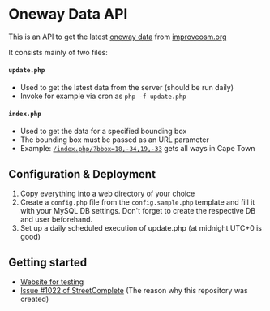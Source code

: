 # Oneway Data API

This is an API to get the latest [oneway data](https://dumps.improveosm.org/OneWays/) from [improveosm.org](https://improveosm.org)

It consists mainly of two files:

#### `update.php`
- Used to get the latest data from the server (should be run daily)
- Invoke for example via cron as `php -f update.php`

#### `index.php`
- Used to get the data for a specified bounding box
- The bounding box must be passed as an URL parameter
- Example: [`/index.php/?bbox=18,-34,19,-33`](https://www.westnordost.de/streetcomplete/oneway-data-api/?bbox=18,-34,19,-33) gets all ways in Cape Town

## Configuration & Deployment

1. Copy everything into a web directory of your choice
2. Create a `config.php` file from the `config.sample.php` template and fill it with your MySQL DB settings. Don't forget to create the respective DB and user beforehand.
3. Set up a daily scheduled execution of update.php (at midnight UTC+0 is good)

## Getting started

* [Website for testing](https://www.westnordost.de/streetcomplete/oneway-data-api/?bbox=18,-34,19,-33)
* [Issue #1022 of StreetComplete](https://github.com/westnordost/StreetComplete/issues/1022) (The reason why this repository was created)
